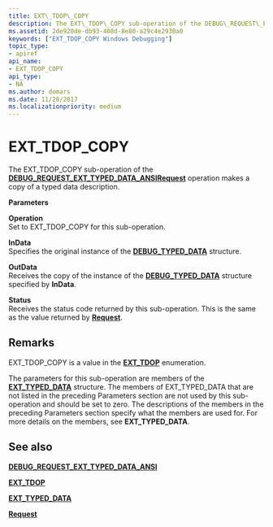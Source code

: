 ```yaml
---
title: EXT\_TDOP\_COPY
description: The EXT\_TDOP\_COPY sub-operation of the DEBUG\_REQUEST\_EXT\_TYPED\_DATA\_ANSI Request operation makes a copy of a typed data description.
ms.assetid: 2de920de-db93-408d-8e80-a29c4e2930a0
keywords: ["EXT_TDOP_COPY Windows Debugging"]
topic_type:
- apiref
api_name:
- EXT_TDOP_COPY
api_type:
- NA
ms.author: domars
ms.date: 11/28/2017
ms.localizationpriority: medium
---
```


# EXT\_TDOP\_COPY


The EXT\_TDOP\_COPY sub-operation of the [**DEBUG\_REQUEST\_EXT\_TYPED\_DATA\_ANSI**](debug-request-ext-typed-data-ansi.md)[**Request**](request.md) operation makes a copy of a typed data description.

**Parameters**

<span id="Operation"></span><span id="operation"></span><span id="OPERATION"></span>**Operation**  
Set to EXT\_TDOP\_COPY for this sub-operation.

<span id="InData"></span><span id="indata"></span><span id="INDATA"></span>**InData**  
Specifies the original instance of the [**DEBUG\_TYPED\_DATA**](https://msdn.microsoft.com/library/windows/hardware/ff541706) structure.

<span id="OutData"></span><span id="outdata"></span><span id="OUTDATA"></span>**OutData**  
Receives the copy of the instance of the [**DEBUG\_TYPED\_DATA**](https://msdn.microsoft.com/library/windows/hardware/ff541706) structure specified by **InData**.

<span id="Status"></span><span id="status"></span><span id="STATUS"></span>**Status**  
Receives the status code returned by this sub-operation. This is the same as the value returned by [**Request**](request.md).

Remarks
-------

EXT\_TDOP\_COPY is a value in the [**EXT\_TDOP**](https://msdn.microsoft.com/library/windows/hardware/ff544529) enumeration.

The parameters for this sub-operation are members of the [**EXT\_TYPED\_DATA**](https://msdn.microsoft.com/library/windows/hardware/ff545306) structure. The members of EXT\_TYPED\_DATA that are not listed in the preceding Parameters section are not used by this sub-operation and should be set to zero. The descriptions of the members in the preceding Parameters section specify what the members are used for. For more details on the members, see **EXT\_TYPED\_DATA**.

## <span id="see_also"></span>See also


[**DEBUG\_REQUEST\_EXT\_TYPED\_DATA\_ANSI**](debug-request-ext-typed-data-ansi.md)

[**EXT\_TDOP**](https://msdn.microsoft.com/library/windows/hardware/ff544529)

[**EXT\_TYPED\_DATA**](https://msdn.microsoft.com/library/windows/hardware/ff545306)

[**Request**](request.md)

 

 






